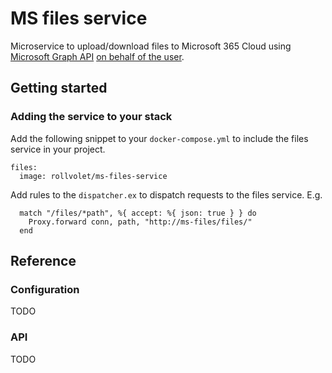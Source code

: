 # MS files service

Microservice to upload/download files to Microsoft 365 Cloud using [Microsoft Graph API](https://docs.microsoft.com/en-us/graph/api/overview?view=graph-rest-1.0) [on behalf of the user](https://docs.microsoft.com/en-us/graph/auth-v2-user).

## Getting started
### Adding the service to your stack
Add the following snippet to your `docker-compose.yml` to include the files service in your project.

```
files:
  image: rollvolet/ms-files-service
```

Add rules to the `dispatcher.ex` to dispatch requests to the files service. E.g.

```
  match "/files/*path", %{ accept: %{ json: true } } do
    Proxy.forward conn, path, "http://ms-files/files/"
  end
```

## Reference
### Configuration
TODO

### API
TODO
